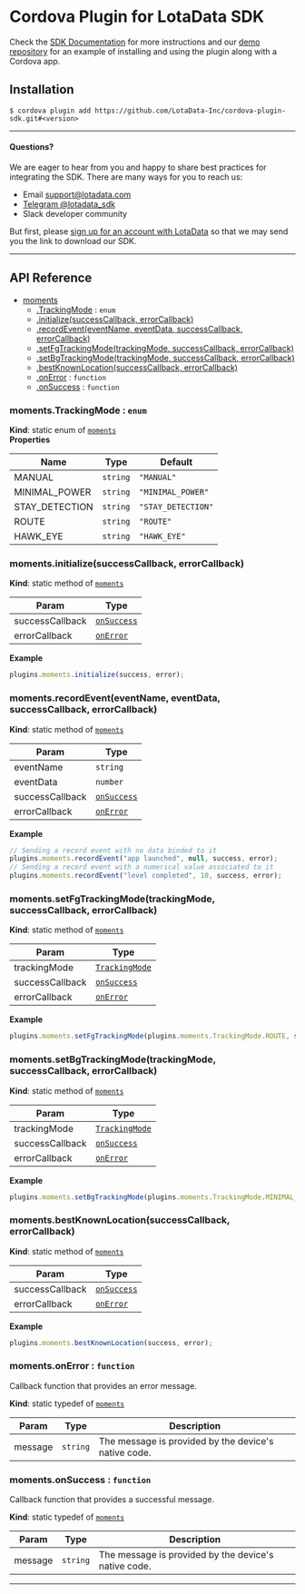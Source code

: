 # Cordova Plugin for LotaData SDK

Check the [SDK Documentation](https://docs.lotadata.com/) for more instructions and our [demo repository](https://github.com/LotaData-Inc/cordova-sample-app) for an example of installing and using the plugin along with a Cordova app.

## Installation

```
$ cordova plugin add https://github.com/LotaData-Inc/cordova-plugin-sdk.git#<version>
```

---

#### Questions?

We are eager to hear from you and happy to share best practices for integrating the SDK. There are many ways for you to reach us:
* Email [support@lotadata.com](mailto:support@lotadata.com)
* [Telegram @lotadata_sdk](http://t.me/lotadata_sdk)
* Slack developer community

But first, please [sign up for an account with LotaData](http://platform.lotadata.com/?signup=true) so that we may send you the link to download our SDK.

---

## API Reference

<a name="module_moments"></a>

* [moments](#module_moments)
    * [.TrackingMode](#module_moments.TrackingMode) : <code>enum</code>
    * [.initialize(successCallback, errorCallback)](#module_moments.initialize)
    * [.recordEvent(eventName, eventData, successCallback, errorCallback)](#module_moments.recordEvent)
    * [.setFgTrackingMode(trackingMode, successCallback, errorCallback)](#module_moments.setFgTrackingMode)
    * [.setBgTrackingMode(trackingMode, successCallback, errorCallback)](#module_moments.setBgTrackingMode)
    * [.bestKnownLocation(successCallback, errorCallback)](#module_moments.bestKnownLocation)
    * [.onError](#module_moments.onError) : <code>function</code>
    * [.onSuccess](#module_moments.onSuccess) : <code>function</code>

<a name="module_moments.TrackingMode"></a>

### moments.TrackingMode : <code>enum</code>
**Kind**: static enum of [<code>moments</code>](#module_moments)  
**Properties**

| Name | Type | Default |
| --- | --- | --- |
| MANUAL | <code>string</code> | <code>&quot;MANUAL&quot;</code> | 
| MINIMAL_POWER | <code>string</code> | <code>&quot;MINIMAL_POWER&quot;</code> | 
| STAY_DETECTION | <code>string</code> | <code>&quot;STAY_DETECTION&quot;</code> | 
| ROUTE | <code>string</code> | <code>&quot;ROUTE&quot;</code> | 
| HAWK_EYE | <code>string</code> | <code>&quot;HAWK_EYE&quot;</code> | 

<a name="module_moments.initialize"></a>

### moments.initialize(successCallback, errorCallback)
**Kind**: static method of [<code>moments</code>](#module_moments)  

| Param | Type |
| --- | --- |
| successCallback | [<code>onSuccess</code>](#module_moments.onSuccess) | 
| errorCallback | [<code>onError</code>](#module_moments.onError) | 

**Example**  
```js
plugins.moments.initialize(success, error);
```
<a name="module_moments.recordEvent"></a>

### moments.recordEvent(eventName, eventData, successCallback, errorCallback)
**Kind**: static method of [<code>moments</code>](#module_moments)  

| Param | Type |
| --- | --- |
| eventName | <code>string</code> | 
| eventData | <code>number</code> | 
| successCallback | [<code>onSuccess</code>](#module_moments.onSuccess) | 
| errorCallback | [<code>onError</code>](#module_moments.onError) | 

**Example**  
```js
// Sending a record event with no data binded to it
plugins.moments.recordEvent("app launched", null, success, error);
// Sending a record event with a numerical value associated to it
plugins.moments.recordEvent("level completed", 10, success, error);
```
<a name="module_moments.setFgTrackingMode"></a>

### moments.setFgTrackingMode(trackingMode, successCallback, errorCallback)
**Kind**: static method of [<code>moments</code>](#module_moments)  

| Param | Type |
| --- | --- |
| trackingMode | [<code>TrackingMode</code>](#module_moments.TrackingMode) | 
| successCallback | [<code>onSuccess</code>](#module_moments.onSuccess) | 
| errorCallback | [<code>onError</code>](#module_moments.onError) | 

**Example**  
```js
plugins.moments.setFgTrackingMode(plugins.moments.TrackingMode.ROUTE, success, error);
```
<a name="module_moments.setBgTrackingMode"></a>

### moments.setBgTrackingMode(trackingMode, successCallback, errorCallback)
**Kind**: static method of [<code>moments</code>](#module_moments)  

| Param | Type |
| --- | --- |
| trackingMode | [<code>TrackingMode</code>](#module_moments.TrackingMode) | 
| successCallback | [<code>onSuccess</code>](#module_moments.onSuccess) | 
| errorCallback | [<code>onError</code>](#module_moments.onError) | 

**Example**  
```js
plugins.moments.setBgTrackingMode(plugins.moments.TrackingMode.MINIMAL_POWER, success, error);
```
<a name="module_moments.bestKnownLocation"></a>

### moments.bestKnownLocation(successCallback, errorCallback)
**Kind**: static method of [<code>moments</code>](#module_moments)  

| Param | Type |
| --- | --- |
| successCallback | [<code>onSuccess</code>](#module_moments.onSuccess) | 
| errorCallback | [<code>onError</code>](#module_moments.onError) | 

**Example**  
```js
plugins.moments.bestKnownLocation(success, error);
```
<a name="module_moments.onError"></a>

### moments.onError : <code>function</code>
Callback function that provides an error message.

**Kind**: static typedef of [<code>moments</code>](#module_moments)  

| Param | Type | Description |
| --- | --- | --- |
| message | <code>string</code> | The message is provided by the device's native code. |

<a name="module_moments.onSuccess"></a>

### moments.onSuccess : <code>function</code>
Callback function that provides a successful message.

**Kind**: static typedef of [<code>moments</code>](#module_moments)  

| Param | Type | Description |
| --- | --- | --- |
| message | <code>string</code> | The message is provided by the device's native code. |

---
